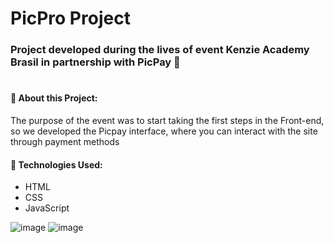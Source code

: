 # PicPro Project

### Project developed during the lives of event Kenzie Academy Brasil in partnership with PicPay 💸

#

#### 🔹 About this Project:

The purpose of the event was to start taking the first steps in the Front-end, so we developed the Picpay interface, where you can interact with the site through payment methods

#### 🔹 Technologies Used:
- HTML
- CSS
- JavaScript

![image](https://user-images.githubusercontent.com/70981960/159786368-628766ee-f1cd-40f4-801e-680976c7563c.png)
![image](https://user-images.githubusercontent.com/70981960/159786624-404ba7a5-0c13-4a9a-8569-2de66466fe11.png)



